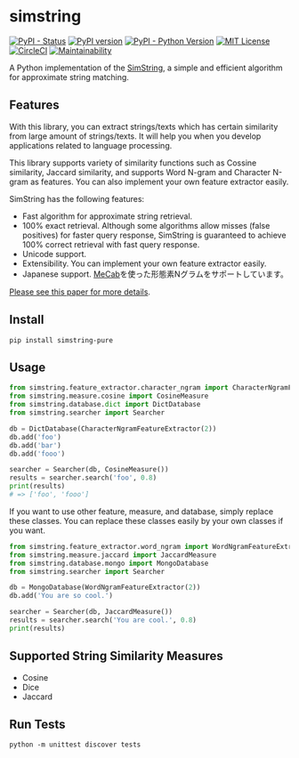 # simstring
[![PyPI - Status](https://img.shields.io/pypi/status/simstring-pure.svg)](https://pypi.org/project/simstring-pure/)
[![PyPI version](https://badge.fury.io/py/simstring-pure.svg)](https://badge.fury.io/py/simstring-pure)
[![PyPI - Python Version](https://img.shields.io/pypi/pyversions/simstring-pure.svg)](https://pypi.org/project/simstring-pure/0.0.1/)
[![MIT License](http://img.shields.io/badge/license-MIT-blue.svg?style=flat)](LICENSE)
[![CircleCI](https://circleci.com/gh/nullnull/simstring.svg?style=svg)](https://circleci.com/gh/nullnull/simstring)
[![Maintainability](https://api.codeclimate.com/v1/badges/66eb2018262f03ece8a3/maintainability)](https://codeclimate.com/github/nullnull/simstring/maintainability)


A Python implementation of the [SimString](http://www.chokkan.org/software/simstring/index.html.en), a simple and efficient algorithm for approximate string matching.

## Features
With this library, you can extract strings/texts which has certain similarity from large amount of strings/texts. It will help you when you develop applications related to language processing.

This library supports variety of similarity functions such as Cossine similarity, Jaccard similarity, and supports Word N-gram and Character N-gram as features. You can also implement your own feature extractor easily.

SimString has the following features:

* Fast algorithm for approximate string retrieval.
* 100% exact retrieval. Although some algorithms allow misses (false positives) for faster query response, SimString is guaranteed to achieve 100% correct retrieval with fast query response.
* Unicode support.
* Extensibility. You can implement your own feature extractor easily.
* Japanese support. [MeCab](http://taku910.github.io/mecab/)を使った形態素Nグラムをサポートしています。

[Please see this paper for more details](http://www.aclweb.org/anthology/C10-1096).


## Install
```
pip install simstring-pure
```

## Usage
```python
from simstring.feature_extractor.character_ngram import CharacterNgramFeatureExtractor
from simstring.measure.cosine import CosineMeasure
from simstring.database.dict import DictDatabase
from simstring.searcher import Searcher

db = DictDatabase(CharacterNgramFeatureExtractor(2))
db.add('foo')
db.add('bar')
db.add('fooo')

searcher = Searcher(db, CosineMeasure())
results = searcher.search('foo', 0.8)
print(results)
# => ['foo', 'fooo']
```

If you want to use other feature, measure, and database, simply replace these classes. You can replace these classes easily by your own classes if you want.

```python
from simstring.feature_extractor.word_ngram import WordNgramFeatureExtractor
from simstring.measure.jaccard import JaccardMeasure
from simstring.database.mongo import MongoDatabase
from simstring.searcher import Searcher

db = MongoDatabase(WordNgramFeatureExtractor(2))
db.add('You are so cool.')

searcher = Searcher(db, JaccardMeasure())
results = searcher.search('You are cool.', 0.8)
print(results)
```

## Supported String Similarity Measures
- Cosine
- Dice
- Jaccard

## Run Tests
```
python -m unittest discover tests
```
